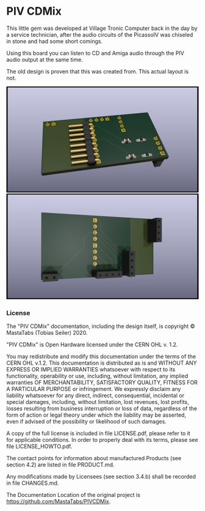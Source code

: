 # PIV CDMix

This little gem was developed at Village Tronic Computer back in the day by a service technician,
after the audio circuits of the PicassoIV was chiseled in stone and had some short comings.

Using this board you can listen to CD and Amiga audio through the PIV audio output at the same time.

The old design is proven that this was created from. This actual layout is not.

![Board Image front](/pix/PIV_CDMix1.png)
![Board Image back](/pix/PIV_CDMix2.png)

### License
The "PIV CDMix" documentation, including the design itself, is copyright © MastaTabs (Tobias Seiler) 2020.

"PIV CDMix" is Open Hardware licensed under the CERN OHL v. 1.2.

You may redistribute and modify this documentation under the terms of the CERN OHL v.1.2. This documentation is distributed as is and WITHOUT ANY EXPRESS OR IMPLIED WARRANTIES whatsoever with respect to its functionality, operability or use, including, without limitation, any implied warranties OF MERCHANTABILITY, SATISFACTORY QUALITY, FITNESS FOR A PARTICULAR PURPOSE or infringement. We expressly disclaim any liability whatsoever for any direct, indirect, consequential, incidental or special damages, including, without limitation, lost revenues, lost profits, losses resulting from business interruption or loss of data, regardless of the form of action or legal theory under which the liability may be asserted, even if advised of the possibility or likelihood of such damages.

A copy of the full license is included in file LICENSE.pdf, please refer to it for applicable conditions. In order to properly deal with its terms, please see file LICENSE_HOWTO.pdf.

The contact points for information about manufactured Products (see section 4.2) are listed in file PRODUCT.md.

Any modifications made by Licensees (see section 3.4.b) shall be recorded in file CHANGES.md.

The Documentation Location of the original project is https://github.com/MastaTabs/PIVCDMix.

